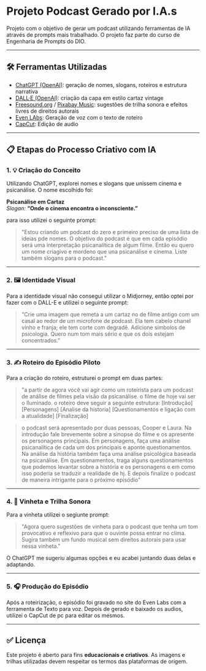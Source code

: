 # Projeto Podcast Gerado por I.A.s

Projeto com o objetivo de gerar um podcast utilizando ferramentas de IA através de prompts mais trabalhado.
O projeto faz parte do curso de Engenharia de Prompts do DIO.

---

## 🛠️ Ferramentas Utilizadas

- [ChatGPT (OpenAI)](https://chat.openai.com): geração de nomes, slogans, roteiros e estrutura narrativa
- [DALL·E (OpenAI)](https://openai.com/dall-e): criação da capa em estilo cartaz vintage
- [Freesound.org](https://freesound.org) / [Pixabay Music](https://pixabay.com/music/): sugestões de trilha sonora e efeitos livres de direitos autorais
- [Even LAbs](https://elevenlabs.io/): Geração de voz com o texto de roteiro
- [CapCut](https://capcut.com): Edição de audio

---

## 📋 Etapas do Processo Criativo com IA

### 1. 💡 Criação do Conceito

Utilizando ChatGPT, explorei nomes e slogans que unissem cinema e psicanálise. O nome escolhido foi:

**Psicanálise em Cartaz**  
_Slogan:_ **“Onde o cinema encontra o inconsciente.”**

para isso utilizei o seguinte prompt:

> "Estou criando um podcast do zero e primeiro preciso de uma lista de ideias pde nomes.
O objetivo do podcast é que em cada episódio será uma interpretação psicanalítica de algum filme. Então eu quero um nome criagivo e mordeno que una psicanálise e cinema.
Liste também slogans para o podcast."

---

### 2. 🖼️ Identidade Visual

Para a identidade visual não consegui utilizar o Midjorney, então optei por fazer com o DALL-E e utilizei o seguinte prompt:

> "Crie uma imagem que remeta a um cartaz no de filme antigo com um casal ao redor de um microfone de podcast. Ela tem cabelo chanel vinho e franja; ele tem corte com degradê. Adicione símbolos de psicologia.
Quero num tom mais sério e que os dois estejam concentrados."

---

### 3. ✍️ Roteiro do Episódio Piloto

Para a criação do roteiro, estruturei o prompt em duas partes:

> "a partir de agora você vai agir como um roteirista para um podcast de análise de filmes pela visão da psicanálise. o filme de hoje vai ser o Iluminado.
o roteiro deve seguir a seguinte estrutura:
[Introdução]
[Personagens]
[Analise da historia]
[Questionamentos e ligação com a atualidade]
[Finalização]

> o podcast será apresentado por duas pessoas, Cooper e Laura.
Na introdução fale brevemente sobre a sinopse do filme e os apresente os personagens principais.
Em personagens, faça uma análise psicanalítica de cada um dos principais e aponte questionamentos.
Na análise da história também faça uma análise psicológica baseada na psicanálise.
Em questionamentos, traga alguns questionamentos que podemos levantar sobre a história e os personagens e em como isso poderia se traduzir a realidade de hj.
E depois finalize o podcast de maneira intrigante para o próximo episódio"

---

### 4. 🎼 Vinheta e Trilha Sonora

Para a vinheta utilizei o segiunte prompt:

> "Agora quero sugestões de vinheta para o podcast que tenha um tom provocativo e reflexivo para que o ouvinte possa entrar no clima.
Sugira também um fundo musical sem direitos autorais para usar nessa vinheta."

O ChatGPT me sugeriu algumas opções e eu acabei juntando duas delas e adaptando.

---

### 5. 🎧 Produção do Episódio

Após a roteirização, o episódio foi gravado no site do Even Labs com a ferramenta de Texto para voz.
Depois de gerado e baixado os audios, utilizei o CapCut de pc para editar os mesmos.

---

## ✅ Licença

Este projeto é aberto para fins **educacionais e criativos**. As imagens e trilhas utilizadas devem respeitar os termos das plataformas de origem.
